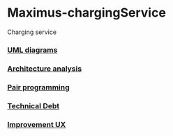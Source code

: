 # Maximus-chargingService
Charging service

### [UML diagrams](https://github.com/vanosss/Maximus-chargingService/blob/master/Documents/Diagrams/Readme.md)
### [Architecture analysis](https://github.com/vanosss/Maximus-chargingService/blob/master/Documents/Architecture.md)
### [Pair programming](https://github.com/vanosss/Maximus-chargingService/blob/master/Documents/Pair%20programming/Summary.md)
### [Technical Debt](https://github.com/vanosss/Maximus-chargingService/blob/master/Documents/Debt.md)
### [Improvement UX](https://github.com/vanosss/Maximus-chargingService/blob/master/Documents/ImprovementUX.md)
